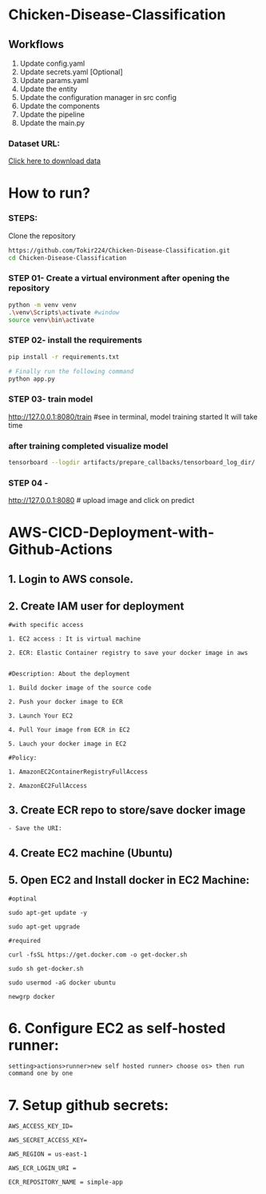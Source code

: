 # Chicken-Disease-Classification


## Workflows

1. Update config.yaml
2. Update secrets.yaml [Optional]
3. Update params.yaml
4. Update the entity
5. Update the configuration manager in src config
6. Update the components
7. Update the pipeline 
8. Update the main.py


### Dataset URL:
[Click here to download data](https://github.com/Tokir224/Chicken-fecal-images-dataset/raw/main/Chicken-fecal-images.zip)


# How to run?
### STEPS:

Clone the repository

```bash
https://github.com/Tokir224/Chicken-Disease-Classification.git
cd Chicken-Disease-Classification
```
### STEP 01- Create a virtual environment after opening the repository

```bash
python -m venv venv
.\venv\Scripts\activate #window
source venv\bin\activate
```


### STEP 02- install the requirements

```bash
pip install -r requirements.txt
```

```bash
# Finally run the following command
python app.py
```


### STEP 03- train model
http://127.0.0.1:8080/train #see in terminal, model training started It will take time


### after training completed visualize model
```bash
tensorboard --logdir artifacts/prepare_callbacks/tensorboard_log_dir/
```

### STEP 04 - 
http://127.0.0.1:8080  # upload image and click on predict



# AWS-CICD-Deployment-with-Github-Actions

## 1. Login to AWS console.

## 2. Create IAM user for deployment

	#with specific access

	1. EC2 access : It is virtual machine

	2. ECR: Elastic Container registry to save your docker image in aws


	#Description: About the deployment

	1. Build docker image of the source code

	2. Push your docker image to ECR

	3. Launch Your EC2 

	4. Pull Your image from ECR in EC2

	5. Lauch your docker image in EC2

	#Policy:

	1. AmazonEC2ContainerRegistryFullAccess

	2. AmazonEC2FullAccess

	
## 3. Create ECR repo to store/save docker image
    - Save the URI: 

	
## 4. Create EC2 machine (Ubuntu) 

## 5. Open EC2 and Install docker in EC2 Machine:
	
	
	#optinal

	sudo apt-get update -y

	sudo apt-get upgrade
	
	#required

	curl -fsSL https://get.docker.com -o get-docker.sh

	sudo sh get-docker.sh

	sudo usermod -aG docker ubuntu

	newgrp docker
	
# 6. Configure EC2 as self-hosted runner:
    setting>actions>runner>new self hosted runner> choose os> then run command one by one


# 7. Setup github secrets:

    AWS_ACCESS_KEY_ID=

    AWS_SECRET_ACCESS_KEY=

    AWS_REGION = us-east-1

    AWS_ECR_LOGIN_URI = 

    ECR_REPOSITORY_NAME = simple-app